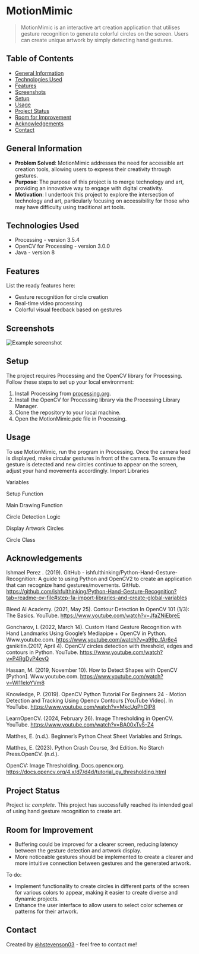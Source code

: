 # MotionMimic
> MotionMimic is an interactive art creation application that utilises gesture recognition to generate colorful circles on the screen. Users can create unique artwork by simply detecting hand gestures.

## Table of Contents
* [General Information](#general-information)
* [Technologies Used](#technologies-used)
* [Features](#features)
* [Screenshots](#screenshots)
* [Setup](#setup)
* [Usage](#usage)
* [Project Status](#project-status)
* [Room for Improvement](#room-for-improvement)
* [Acknowledgements](#acknowledgements)
* [Contact](#contact)

## General Information
- **Problem Solved**: MotionMimic addresses the need for accessible art creation tools, allowing users to express their creativity through gestures.
- **Purpose**: The purpose of this project is to merge technology and art, providing an innovative way to engage with digital creativity.
- **Motivation**: I undertook this project to explore the intersection of technology and art, particularly focusing on accessibility for those who may have difficulty using traditional art tools.

## Technologies Used
- Processing - version 3.5.4
- OpenCV for Processing - version 3.0.0
- Java - version 8

## Features
List the ready features here:
- Gesture recognition for circle creation
- Real-time video processing
- Colorful visual feedback based on gestures

## Screenshots
![Example screenshot](./img/screenshot.png)
<!-- Include screenshots of your application in action here. -->

## Setup
The project requires Processing and the OpenCV library for Processing. Follow these steps to set up your local environment:
1. Install Processing from [processing.org](https://processing.org/download/).
2. Install the OpenCV for Processing library via the Processing Library Manager.
3. Clone the repository to your local machine.
4. Open the MotionMimic.pde file in Processing.

## Usage
To use MotionMimic, run the program in Processing. Once the camera feed is displayed, make circular gestures in front of the camera. To ensure the gesture is detected and new circles continue to appear on the screen, adjust your hand movements accordingly.
Import Libraries




Variables




Setup Function




Main Drawing Function




Circle Detection Logic




Display Artwork Circles




Circle Class




## Acknowledgements
Ishmael Perez . (2019). GitHub - ishfulthinking/Python-Hand-Gesture-Recognition: A guide to using Python and OpenCV2 to create an application that can recognize hand gestures/movements. GitHub. https://github.com/ishfulthinking/Python-Hand-Gesture-Recognition?tab=readme-ov-file#step-1a-import-libraries-and-create-global-variables

Bleed AI Academy. (2021, May 25). Contour Detection In OpenCV 101 (1/3): The Basics. YouTube. https://www.youtube.com/watch?v=JfaZNiEbreE

Goncharov, I. (2022, March 14). Custom Hand Gesture Recognition with Hand Landmarks Using Google’s Mediapipe + OpenCV in Python. Www.youtube.com. https://www.youtube.com/watch?v=a99p_fAr6e4
gsnikitin.(2017, April 4). OpenCV circles detection with threshold, edges and contours in Python. YouTube. https://www.youtube.com/watch?v=P4RgDyP4evQ

Hassan, M. (2019, November 10). How to Detect Shapes with OpenCV [Python]. Www.youtube.com. https://www.youtube.com/watch?v=Wl11eloYVm8

Knowledge, P. (2019). OpenCV Python Tutorial For Beginners 24 - Motion Detection and Tracking Using Opencv Contours [YouTube Video]. In YouTube. https://www.youtube.com/watch?v=MkcUgPhOlP8

LearnOpenCV. (2024, February 26). Image Thresholding in OpenCV. YouTube. https://www.youtube.com/watch?v=BA00xTv5-Z4

Matthes, E. (n.d.). Beginner’s Python Cheat Sheet Variables and Strings.

Matthes, E. (2023). Python Crash Course, 3rd Edition. No Starch Press.OpenCV. (n.d.). 

OpenCV: Image Thresholding. Docs.opencv.org. https://docs.opencv.org/4.x/d7/d4d/tutorial_py_thresholding.html

## Project Status
Project is: _complete_. This project has successfully reached its intended goal of using hand gesture recognition to create art.

## Room for Improvement
- Buffering could be improved for a clearer screen, reducing latency between the gesture detection and artwork display.
- More noticeable gestures should be implemented to create a clearer and more intuitive connection between gestures and the generated artwork.

To do:
- Implement functionality to create circles in different parts of the screen for various colors to appear, making it easier to create diverse and dynamic projects.
- Enhance the user interface to allow users to select color schemes or patterns for their artwork.

## Contact
Created by [@hstevenson03](https://github.com/hstevenson03) - feel free to contact me!
